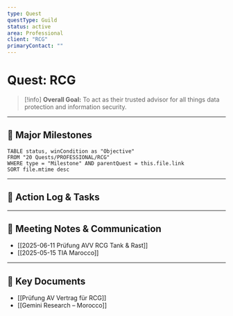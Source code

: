```yaml
---
type: Quest
questType: Guild
status: active
area: Professional
client: "RCG"
primaryContact: ""
---
```


# Quest: RCG

> [!info]
> **Overall Goal:** To act as their trusted advisor for all things data protection and information security.

---

## 🚀 Major Milestones

```dataview
TABLE status, winCondition as "Objective"
FROM "20 Quests/PROFESSIONAL/RCG"
WHERE type = "Milestone" AND parentQuest = this.file.link
SORT file.mtime desc
```

---

## 📝 Action Log & Tasks


---
## 💬 Meeting Notes & Communication
- [[2025-06-11 Prüfung AVV RCG Tank & Rast]]
- [[2025-05-15 TIA Marocco]]

---
## 📎 Key Documents
- [[Prüfung AV Vertrag für RCG]]
- [[Gemini Research – Morocco]]
